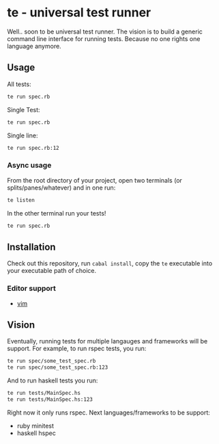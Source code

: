 # te - universal test runner

Well.. soon to be universal test runner. The vision is to build a generic command line interface for running tests. Because no one rights one language anymore.

## Usage

All tests:

```bash
te run spec.rb
```

Single Test:

```bash
te run spec.rb
```

Single line:

```bash
te run spec.rb:12
```

### Async usage

From the root directory of your project, open two terminals (or splits/panes/whatever) and in one run:

```bash
te listen
```

In the other terminal run your tests!

```bash
te run spec.rb
```

## Installation

Check out this repository, run `cabal install`, copy the `te` executable into your executable path of choice.

### Editor support
* [vim](https://github.com/jetaggart/vim-te)

## Vision

Eventually, running tests for multiple langauges and frameworks will be support. 
For example, to run rspec tests, you run:

```bash
te run spec/some_test_spec.rb
te run spec/some_test_spec.rb:123
```

And to run haskell tests you run:

```bash
te run tests/MainSpec.hs
te run tests/MainSpec.hs:123
```

Right now it only runs rspec. Next languages/frameworks to be support:
* ruby minitest
* haskell hspec
